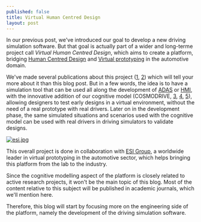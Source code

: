 ```yaml
---
published: false
title: Virtual Human Centred Design
layout: post
---
```

In our previous post, we've introduced our goal to develop a new driving simulation software. But that goal is actually part of a wider and long-terme project call *Virtual Human Centred Design*, which aims to create a platform, bridging [Human Centred Design](https://en.wikipedia.org/wiki/Human-centered_design) and [Virtual prototyping](https://en.wikipedia.org/wiki/Virtual_prototyping) in the automotive domain.

We've made several publications about this project ([1], [2]) which will tell your more about it than this blog post. But in a few words, the idea is to have a simulation tool that can be used all along the development of [ADAS](https://en.wikipedia.org/wiki/Advanced_driver-assistance_systems) or [HMI](https://en.wikipedia.org/wiki/User_interface), with the innovative addition of our cognitive model (COSMODRIVE, [3], [4], [5]), allowing designers to test early designs in a virtual environment, without the need of a real prototype with real drivers. Later on in the development phase, the same simulated situations and scenarios used with the cognitive model can be used with real drivers in driving simulators to validate designs.

[![esi.jpg]({{site.baseurl}}/images/esi.jpg)][6]

This overall project is done in collaboration with [ESI Group](https://www.esi-group.com/), a worldwide leader in virtual prototyping in the automotive sector, which helps bringing this platform from the lab to the industry.

Since the cognitive modelling aspect of the platform is closely related to active research projects, it won't be the main topic of this blog. Most of the content relative to this subject will be published in academic journals, which we'll mention here.

Therefore, this blog will start by focusing more on the engineering side of the platform, namely the development of the driving simulation software.

[1]: https://www.esi-group.com/resources/technical-paper/use-cognitive-simulation-model-driver-support-virtual-human-centred-design-v-hcd-adas-and-automated
[2]: https://www.researchgate.net/publication/325466857_Use_of_a_cognitive_simulation_model_of_the_driver_to_support_the_Virtual_Human_Centred_Design_V-HCD_of_ADAS_and_automated_vehicles
[3]: https://www.researchgate.net/publication/281074875_A_computational_model_for_car_drivers_situation_awareness_simulation_Cosmodrive
[4]: https://www.researchgate.net/publication/242182916_Modelisation_et_simulation_cognitive_de_l'operateur_humain_une_application_a_la_conduite_automobile
[5]: https://www.researchgate.net/publication/326956022_Computational_Driver_Model_in_Transport_Engineering_COSMODRIVE
[6]: https://www.esi-group.com/
